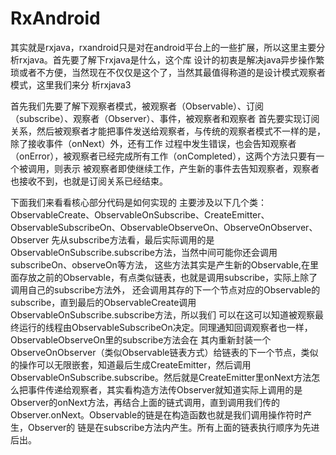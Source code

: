 # RxAndroid

其实就是rxjava，rxandroid只是对在android平台上的一些扩展，所以这里主要分析rxjava。首先要了解下rxjava是什么，这个库
设计的初衷是解决java异步操作繁琐或者不方便，当然现在不仅仅是这个了，当然其最值得称道的是设计模式观察者模式，这里我们来分
析rxjava3

首先我们先要了解下观察者模式，被观察者（Observable）、订阅（subscribe）、观察者（Observer）、事件，被观察者和观察者
首先要实现订阅关系，然后被观察者才能把事件发送给观察者，与传统的观察者模式不一样的是，除了接收事件（onNext）外，还有工作
过程中发生错误，也会告知观察者（onError），被观察者已经完成所有工作（onCompleted），这两个方法只要有一个被调用，则表示
被观察者即使继续工作，产生新的事件去告知观察者，观察者也接收不到，也就是订阅关系已经结束。

下面我们来看看核心部分代码是如何实现的
主要涉及以下几个类：ObservableCreate、ObservableOnSubscribe、CreateEmitter、ObservableSubscribeOn、ObservableObserveOn、ObserveOnObserver、Observer
先从subscribe方法看，最后实际调用的是ObservableOnSubscribe.subscribe方法，当然中间可能你还会调用subscribeOn、observeOn等方法，
这些方法其实是产生新的Observable,在里面存放之前的Observable，有点类似链表，也就是调用subscribe，实际上除了调用自己的subscribe方法外，
还会调用其存的下一个节点对应的Observable的subscribe，直到最后的ObservableCreate调用ObservableOnSubscribe.subscribe方法，所以我们
可以在这可以知道被观察最终运行的线程由ObservableSubscribeOn决定。同理通知回调观察者也一样，ObservableObserveOn里的subscribe方法会在
其内重新封装一个ObserveOnObserver（类似Observable链表方式）给链表的下一个节点，类似的操作可以无限嵌套，知道最后生成CreateEmitter，然后调用
ObservableOnSubscribe.subscribe。然后就是CreateEmitter里onNext方法怎么把事件传递给观察者，其实看构造方法传Observer就知道实际上调用的是
Observer的onNext方法，再结合上面的链式调用，直到调用我们传的Observer.onNext。Observable的链是在构造函数也就是我们调用操作符时产生，Observer的
链是在subscribe方法内产生。所有上面的链表执行顺序为先进后出。
